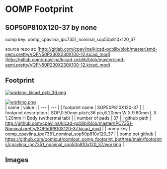 # OOMP Footprint  
## SOP50P810X120-37  by none  
  
oomp key: oomp_cpavlina_ipc7351_nominal_sop50p810x120_37  
  
source repo at: [http://gitlab.com/cpavlina/kicad-pcblib/blob/master/smd-semi.pretty/VQFN50P230X230X100-12.kicad_mod](http://gitlab.com/cpavlina/kicad-pcblib/blob/master/smd-semi.pretty/VQFN50P230X230X100-12.kicad_mod)  
## Footprint  
  
[![working_kicad_pcb_3d.png](working_kicad_pcb_3d_600.png)](working_kicad_pcb_3d.png)  
  
[![working.png](working_600.png)](working.png)  
| name | value | 
| --- | --- | 
| footprint name | SOP50P810X120-37 | 
| footprint description | SOP,0.50mm pitch;36 pin,6.20mm W X 9.80mm L X 1.20mm H Body (w/thermal tab) | 
| number of pads | 37 | 
| github path | http://github.com/cpavlina/kicad-pcblib/blob/master/IPC7351-Nominal.pretty/SOP50P810X120-37.kicad_mod | 
| oomp key | oomp_cpavlina_ipc7351_nominal_sop50p810x120_37 | 
| oomp bot github | https://github.com/oomlout/oomlout_oomp_footprint_bot/tree/main/footprints/cpavlina_ipc7351_nominal_sop50p810x120_37/working | 
## Images  
